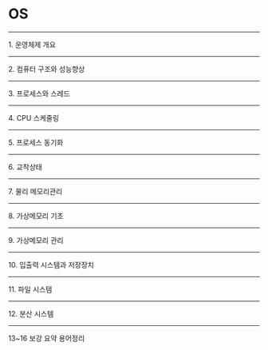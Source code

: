 OS
===
<hr/>
1. 운영체제 개요

<hr/>
2. 컴퓨터 구조와 성능향상

<hr/>
3. 프로세스와 스레드

<hr/>
4. CPU 스케줄링

<hr/>
5. 프로세스 동기화

<hr/>
6. 교착상태

<hr/>
7. 물리 메모리관리

<hr/>
8. 가상메모리 기초

<hr/>
9. 가상메모리 관리

<hr/>
10. 입출력 시스템과 저장장치

<hr/>
11. 파일 시스템

<hr/>
12. 분산 시스템

<hr/>
13~16 보강 요약 용어정리
